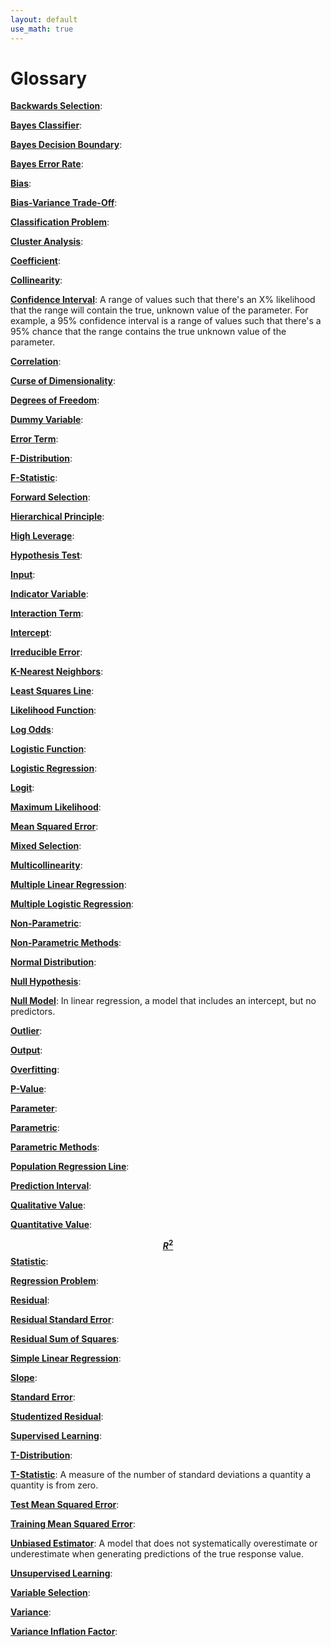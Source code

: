 ```yaml
---
layout: default
use_math: true
---
```


# Glossary

<a id="backwards-selection"></a>
**[Backwards Selection][#backwards-selection]**:

<a id="bayes-classifier"></a>
**[Bayes Classifier][#bayes-classifier]**:

<a id="bayes-decision-boundary"></a>
**[Bayes Decision Boundary][#bayes-decision-boundary]**:

<a id="bayes-error-rate"></a>
**[Bayes Error Rate][#bayes-error-rate]**:

<a id="bias"></a>
**[Bias][#bias]**:

<a id="bias-variance-trade-off"></a>
**[Bias-Variance Trade-Off][#bias-variance-trade-off]**:

<a id="classification-problem"></a>
**[Classification Problem][#classification-problem]**:

<a id="cluster-analysis"></a>
**[Cluster Analysis][#cluster-analysis]**:

<a id="coefficient"></a>
**[Coefficient][#coefficient]**:

<a id="collinearity"></a>
**[Collinearity][#collinearity]**:

<a id="confidence-interval"></a>
**[Confidence Interval][#confidence-interval]**: A range of values such that
there's an X% likelihood that the range will contain the true, unknown value of
the parameter. For example, a 95% confidence interval is a range of values such
that there's a 95% chance that the range contains the true unknown value of the
parameter.

<a id="correlation"></a>
**[Correlation][#correlation]**:

<a id="curse-of-dimensionality"></a>
**[Curse of Dimensionality][#curse-of-dimensionality]**:

<a id="degrees-of-freedom"></a>
**[Degrees of Freedom][#degrees-of-freedom]**:

<a id="dummy-variable"></a>
**[Dummy Variable][#dummy-variable]**:

<a id="error-term"></a>
**[Error Term][#error-term]**:

<a id="f-distribution"></a>
**[F-Distribution][#f-distribution]**:

<a id="f-statistic"></a>
**[F-Statistic][#f-statistic]**:

<a id="forward-selection"></a>
**[Forward Selection][#forward-selection]**:

<a id="hierarchical-principle"></a>
**[Hierarchical Principle][#hierarchical-principle]**:

<a id="high-leverage"></a>
**[High Leverage][#high-leverage]**:

<a id="hypothesis-test"></a>
**[Hypothesis Test][#hypothesis-test]**:

<a id="input"></a>
**[Input][#input]**:

<a id="indicator-variable"></a>
**[Indicator Variable][#indicator-variable]**:

<a id="interaction-term"></a>
**[Interaction Term][#interaction-term]**:

<a id="intercept"></a>
**[Intercept][#intercept]**:

<a id="irreducible-error"></a>
**[Irreducible Error][#irreducible-error]**:

<a id="k-nearest-neighbors"></a>
**[K-Nearest Neighbors][#k-nearest-neighbors]**:

<a id="least-squares-line"></a>
**[Least Squares Line][#least-squares-line]**:

<a id="likelihood-function"></a>
**[Likelihood Function][#likelihood-function]**:

<a id="log-odds"></a>
**[Log Odds][#log-odds]**:

<a id="logistic-function"></a>
**[Logistic Function][#logistic-function]**:

<a id="logistic-regression"></a>
**[Logistic Regression][#logistic-regression]**:

<a id="logit"></a>
**[Logit][#logit]**:

<a id="maximum-likelihood"></a>
**[Maximum Likelihood][#maximum-likelihood]**:

<a id="mean-square-error"></a>
**[Mean Squared Error][#mean-squared-error]**:

<a id="mixed-selection"></a>
**[Mixed Selection][#mixed-selection]**:

<a id="multicollinearity"></a>
**[Multicollinearity][#multicollinearity]**:

<a id="multiple-linear-regression"></a>
**[Multiple Linear Regression][#multiple-linear-regression]**:

<a id="multiple-logistic-regression"></a>
**[Multiple Logistic Regression][#multiple-logistic-regression]**:

<a id="non-parametric"></a>
**[Non-Parametric][#non-parametric]**:

<a id="non-parametric-methods"></a>
**[Non-Parametric Methods][#non-parametric-methods]**:

<a id="normal-distribution"></a>
**[Normal Distribution][#normal-distribution]**:

<a id="null-hypothesis"></a>
**[Null Hypothesis][#null-hypothesis]**:

<a id="null-model"></a>
**[Null Model][#null-model]**: In linear regression, a model that includes an
intercept, but no predictors.

<a id="outlier"></a>
**[Outlier][#outlier]**:

<a id="output"></a>
**[Output][#output]**:

<a id="overfitting"></a>
**[Overfitting][#overfitting]**:

<a id="p-value"></a>
**[P-Value][#p-value]**:

<a id="parameter"></a>
**[Parameter][#parameter]**:

<a id="parametric"></a>
**[Parametric][#parametric]**:

<a id="parametric-methods"></a>
**[Parametric Methods][#parametric-methods]**:

<a id="population-regression-line"></a>
**[Population Regression Line][#population-regression-line]**:

<a id="prediction-interval"></a>
**[Prediction Interval][#prediction-interval]**:

<a id="qualitative-value"></a>
**[Qualitative Value][#qualitative-value]**:

<a id="quantitative-value"></a>
**[Quantitative Value][#quantitative-value]**:

<a id="r-squared-statistic"></a>
**[$$ R^{2} $$ Statistic][#r-squared-statistic]**:

<a id="regression-problem"></a>
**[Regression Problem][#regression-problem]**:

<a id="residual"></a>
**[Residual][#residual]**:

<a id="residual-standard-error"></a>
**[Residual Standard Error][#residual-standard-error]**:

<a id="residual-sum-of-squares"></a>
**[Residual Sum of Squares][#residual-sum-of-squares]**:

<a id="simple-linear-regression"></a>
**[Simple Linear Regression][#simple-linear-regression]**:

<a id="slope"></a>
**[Slope][#slope]**:

<a id="standard-error"></a>
**[Standard Error][#standard-error]**:

<a id="studentized-residual"></a>
**[Studentized Residual][#studentized-residual]**:

<a id="supervised-learning"></a>
**[Supervised Learning][#supervised-learning]**:

<a id="t-distribution"></a>
**[T-Distribution][#t-distribution]**:

<a id="t-statistic"></a>
**[T-Statistic][#t-statistic]**: A measure of the number of standard deviations
a quantity a quantity is from zero.

<a id="test-mean-squared-error"></a>
**[Test Mean Squared Error][#test-mean-squared-error]**:

<a id="training-mean-squared-error"></a>
**[Training Mean Squared Error][#training-mean-squared-error]**:

<a id="unbiased-estimator"></a>
**[Unbiased Estimator][#unbiased-estimator]**: A model that does not
systematically overestimate or underestimate when generating predictions of the
true response value.

<a id="unsupervised-learning"></a>
**[Unsupervised Learning][#unsupervised-learning]**:

<a id="variable-selection"></a>
**[Variable Selection][#variable-selection]**:

<a id="variance"></a>
**[Variance][#variance]**:

<a id="variance-inflation-factor"></a>
**[Variance Inflation Factor][#variance-inflation-factor]**:

[#backwards-selection]: #backwards-selection "Backwards Selection"
[#bayes-classifier]: #bayes-classifier "Bayes Classifier"
[#bayes-decision-boundary]: #bayes-decision-boundary "Bayes Decision Boundary"
[#bayes-error-rate]: #bayes-error-rate "Bayes Error Rate"
[#bias]: #bias "Bias"
[#bias-variance-trade-off]: #bias-variance-trade-off "Bias-Variance Trade-Off"
[#classification-problem]: #classification-problem "Classification Problem"
[#cluster-analysis]: #cluster-analysis "Cluster Analysis"
[#coefficient]: #coefficient "Coefficient"
[#collinearity]: #collinearity "Collinearity"
[#confidence-interval]: #confidence-interval "Confidence Interval"
[#correlation]: #correlation "Correlation"
[#curse-of-dimensionality]: #curse-of-dimensionality "Curse of Dimensionality"
[#degrees-of-freedom]: #degrees-of-freedom "Degrees of Freedom"
[#dummy-variable]: #dummy-variable "Dummy Variable"
[#error-term]: #error-term "Error Term"
[#f-distribution]: #f-distribution "F-Distribution"
[#f-statistic]: #f-statistic "F-Statistic"
[#forward-selection]: #forward-selection "Forward Selection"
[#hierarchical-principle]: #hierarchical-principle "Hierarchical Principle"
[#high-leverage]: #high-leverage "High Leverage"
[#hypothesis-test]: #hypothesis-test "Hypothesis Test"
[#input]: #input "Input"
[#indicator-variable]: #indicator-variable "Indicator Variable"
[#interaction-term]: #interaction-term "Interaction Term"
[#intercept]: #intercept "Intercept"
[#irreducible-error]: #irreducible-error "Irreducible Error"
[#k-nearest-neighbors]: #k-nearest-neighbors "K-Nearest Neighbors"
[#least-squares-line]: #least-squares-line "Least Squares Line"
[#likelihood-function]: #likelihood-function "Likelihood Function"
[#log-odds]: #log-odds "Log-Odds"
[#logistic-function]: #logistic-function "Logistic Function"
[#logistic-regression]: #logistic-regression "Logistic Regression"
[#logit]: #logit "Logit"
[#maximum-likelihood]: #maximum-likelihood "Maximum Likelihood"
[#mean-squared-error]: #mean-squared-error "Mean Squared Error"
[#mixed-selection]: #mixed-selection "Mixed Selection"
[#multicollinearity]: #multicollinearity "Multicollinearity"
[#multiple-linear-regression]: #multiple-linear-regression "Multiple Linear Regression"
[#multiple-logistic-regression]: #multiple-logistic-regression "Multiple Logistic Regression"
[#normal-distribution]: #normal-distribution "Normal Distribution"
[#non-parametric]: #non-parametric "Non-Parametric"
[#non-parametric-methods]: #non-parametric-methods "Non-Parametric Methods"
[#null-hypothesis]: #null-hypothesis "Null Hypothesis"
[#null-model]: #null-model "Null Model"
[#output]: #output "Output"
[#outlier]: #outlier "Outlier"
[#overfitting]: #overfitting "Overfitting"
[#p-value]: #p-value "P-Value"
[#parameter]: #parameter "Parameter"
[#parametric]: #parametric "Parametric"
[#parametric-methods]: #parametric-methods "Parametric Methods"
[#population-regression-line]: #population-regression-line "Population Regression Line"
[#prediction-interval]: #prediction-interval "Prediction Interval"
[#qualitative-value]: #qualitative-value "Qualitative Value"
[#quantitative-value]: #quantitative-value "Quantitative Value"
[#r-squared-statistic]: #r-squared-statistic "R Squared Statistic"
[#regression-problem]: #regression-problem "Regression Problem"
[#residual]: #residual "Residual"
[#residual-standard-error]: #residual-standard-error "Residual Standard Error"
[#residual-sum-of-squares]: #residual-sum-of-squares "Residual Sum of Squares"
[#simple-linear-regression]: #simple-linear-regression "Simple Linear Regression"
[#slope]: #slope "Slope"
[#standard-error]: #standard-error "Standard Error"
[#studentized-residual]: #studentized-residual "Studentized Residual"
[#supervised-learning]: #supervised-learning "Supervised Learning"
[#test-mean-squared-error]: #test-mean-squared-error "Test Mean Squared Error"
[#training-mean-squared-error]: #training-mean-squared-error "Training Mean Squared Error"
[#t-distribution]: #t-distribution "T-Distribution"
[#t-statistic]: #t-statistic "T-Statistic"
[#unsupervised-learning]: #unsupervised-learning "Unsupervised Learning"
[#unbiased-estimator]: #unbiased-estimator "Unbiased Estimator"
[#variable-selection]: #variable-selection "Variable Selection"
[#variance]: #variance "Variance"
[#variance-inflation-factor]: #variance-inflation-factor "Variance Inflation Factor"
